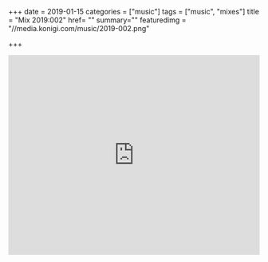 +++
date = 2019-01-15
categories = ["music"]
tags = ["music", "mixes"]
title = "Mix 2019:002"
href= ""
summary=""
featuredimg = "//media.konigi.com/music/2019-002.png"

+++

<div class="mix"><div class="embed" >
  <iframe width="100%" height="400" src="https://www.mixcloud.com/widget/iframe/?light=1&feed=%2Fdjkonigi%2F2019002-houseboat-bangers%2F" frameborder="0" ></iframe>
</div></div>
